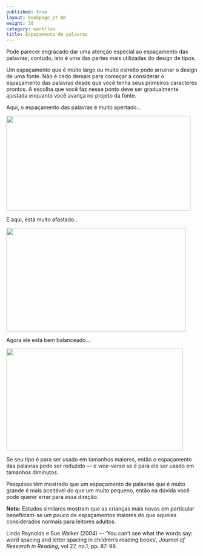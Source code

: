 ```yaml
---
published: true
layout: bookpage_pt-BR
weight: 30
category: workflow
title: Espaçamento de palavras
---
```


Pode parecer engraçado dar uma atenção especial ao espaçamento das palavras; contudo, isto é uma das partes
mais utilizadas do design de tipos.

Um espaçamento que é muito largo ou muito estreito pode arruinar o design de uma fonte. Não é cedo demais para
começar a considerar o espaçamento das palavras desde que você tenha seus primeiros caracteres prontos. A escolha que você
faz nesse ponto deve ser gradualmente ajustada enquanto você avança no projeto da fonte.

Aqui, o espaçamento das palavras é muito apertado&hellip;

<img src="../en-US/images/Screen%20Shot%202012-12-06%20at%204.51.42%20PM.png" alt height="251" width="486">

E aqui, está muito afastado&hellip;

<img src="../en-US/images/Screen%20Shot%202012-12-06%20at%204.51.16%20PM.png" alt height="273" width="474">

Agora ele está bem balanceado&hellip;

<img src="../en-US/images/Screen%20Shot%202012-12-06%20at%204.49.50%20PM.png" alt height="270" width="466">

Se seu tipo é para ser usado em tamanhos maiores, então o espaçamento das palavras pode ser reduzido &mdash; e
*vice-versa* se é para ele ser usado em tamanhos diminutos.

Pesquisas têm mostrado que um espaçamento de palavras que é muito grande é mais aceitável do que um muito
pequeno, então na dúvida você pode querer errar para essa direção.

<div class="note"><p><b>Nota:</b> Estudos similares mostram que as crianças mais novas em particular
beneficiam-se um pouco de espaçamentos maiores do que aqueles considerados normais para leitores adultos.</p>

<p>Linda Reynolds e Sue Walker (2004) &mdash; ‘You can’t see what the words say: word spacing and
letter spacing in children’s reading books’, <i>Journal of Research in Reading</i>, vol 27, no.1,
pp. 87-98.</p></div>

